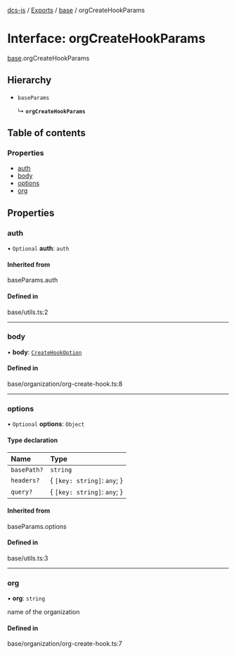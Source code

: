 [dcs-js](../README.md) / [Exports](../modules.md) / [base](../modules/base.md) / orgCreateHookParams

# Interface: orgCreateHookParams

[base](../modules/base.md).orgCreateHookParams

## Hierarchy

- `baseParams`

  ↳ **`orgCreateHookParams`**

## Table of contents

### Properties

- [auth](base.orgCreateHookParams.md#auth)
- [body](base.orgCreateHookParams.md#body)
- [options](base.orgCreateHookParams.md#options)
- [org](base.orgCreateHookParams.md#org)

## Properties

### <a id="auth" name="auth"></a> auth

• `Optional` **auth**: `auth`

#### Inherited from

baseParams.auth

#### Defined in

base/utils.ts:2

___

### <a id="body" name="body"></a> body

• **body**: [`CreateHookOption`](base.CreateHookOption.md)

#### Defined in

base/organization/org-create-hook.ts:8

___

### <a id="options" name="options"></a> options

• `Optional` **options**: `Object`

#### Type declaration

| Name | Type |
| :------ | :------ |
| `basePath?` | `string` |
| `headers?` | { `[key: string]`: `any`;  } |
| `query?` | { `[key: string]`: `any`;  } |

#### Inherited from

baseParams.options

#### Defined in

base/utils.ts:3

___

### <a id="org" name="org"></a> org

• **org**: `string`

name of the organization

#### Defined in

base/organization/org-create-hook.ts:7
